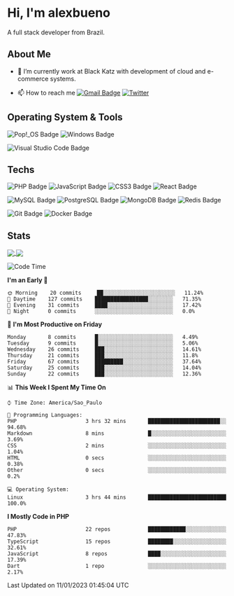 # Hi, I'm alexbueno

A full stack developer from Brazil.

## About Me

- 🌱 I’m currently work at Black Katz with development of cloud and e-commerce systems.

- 📫 How to reach me [![Gmail Badge](https://img.shields.io/badge/-gmail-c14438?style=for-the-badge&logo=Gmail&logoColor=ffffff)](mailto:alexsandrofbueno@gmail.com) [![Twitter](https://img.shields.io/badge/twitter-1DA1F2.svg?style=for-the-badge&logo=twitter&logoColor=ffffff)](https://twitter.com/Alex_Bueno_7)

## Operating System & Tools

![Pop!_OS Badge](https://img.shields.io/badge/Pop!__OS-48B9C7?logo=popos&logoColor=fff&style=flat)
![Windows Badge](https://img.shields.io/badge/Windows-0078D6?logo=windows&logoColor=fff&style=flat)

![Visual Studio Code Badge](https://img.shields.io/badge/Visual%20Studio%20Code-007ACC?logo=visualstudiocode&logoColor=fff&style=flat)

## Techs

![PHP Badge](https://img.shields.io/badge/PHP-777BB4?logo=php&logoColor=fff&style=flat)
![JavaScript Badge](https://img.shields.io/badge/JavaScript-F7DF1E?logo=javascript&logoColor=000&style=flat)
![CSS3 Badge](https://img.shields.io/badge/CSS3-1572B6?logo=css3&logoColor=fff&style=flat)
![React Badge](https://img.shields.io/badge/React-61DAFB?logo=react&logoColor=000&style=flat)

![MySQL Badge](https://img.shields.io/badge/MySQL-4479A1?logo=mysql&logoColor=fff&style=flat)
![PostgreSQL Badge](https://img.shields.io/badge/PostgreSQL-4169E1?logo=postgresql&logoColor=fff&style=flat)
![MongoDB Badge](https://img.shields.io/badge/MongoDB-47A248?logo=mongodb&logoColor=fff&style=flat)
![Redis Badge](https://img.shields.io/badge/Redis-DC382D?logo=redis&logoColor=fff&style=flat)

![Git Badge](https://img.shields.io/badge/Git-F05032?logo=git&logoColor=fff&style=flat)
![Docker Badge](https://img.shields.io/badge/Docker-2496ED?logo=docker&logoColor=fff&style=flat)


## Stats

<a href="https://github.com/anuraghazra/github-readme-stats">
  <img align="center" src="https://github-readme-stats.vercel.app/api?username=alexbueno7&hide=contribs,prs&show_icons=true&theme=radical" />
</a>
<a href="https://github.com/anuraghazra/convoychat">
  <img align="center" src="https://github-readme-stats.vercel.app/api/top-langs/?username=alexbueno7" />
</a>

<!--START_SECTION:waka-->
![Code Time](http://img.shields.io/badge/Code%20Time-667%20hrs%2030%20mins-blue)

**I'm an Early 🐤** 

```text
🌞 Morning    20 commits     ██░░░░░░░░░░░░░░░░░░░░░░░   11.24% 
🌆 Daytime    127 commits    █████████████████░░░░░░░░   71.35% 
🌃 Evening    31 commits     ████░░░░░░░░░░░░░░░░░░░░░   17.42% 
🌙 Night      0 commits      ░░░░░░░░░░░░░░░░░░░░░░░░░   0.0%

```
📅 **I'm Most Productive on Friday** 

```text
Monday       8 commits      █░░░░░░░░░░░░░░░░░░░░░░░░   4.49% 
Tuesday      9 commits      █░░░░░░░░░░░░░░░░░░░░░░░░   5.06% 
Wednesday    26 commits     ███░░░░░░░░░░░░░░░░░░░░░░   14.61% 
Thursday     21 commits     ███░░░░░░░░░░░░░░░░░░░░░░   11.8% 
Friday       67 commits     █████████░░░░░░░░░░░░░░░░   37.64% 
Saturday     25 commits     ███░░░░░░░░░░░░░░░░░░░░░░   14.04% 
Sunday       22 commits     ███░░░░░░░░░░░░░░░░░░░░░░   12.36%

```


📊 **This Week I Spent My Time On** 

```text
⌚︎ Time Zone: America/Sao_Paulo

💬 Programming Languages: 
PHP                      3 hrs 32 mins       ███████████████████████░░   94.68% 
Markdown                 8 mins              █░░░░░░░░░░░░░░░░░░░░░░░░   3.69% 
CSS                      2 mins              ░░░░░░░░░░░░░░░░░░░░░░░░░   1.04% 
HTML                     0 secs              ░░░░░░░░░░░░░░░░░░░░░░░░░   0.38% 
Other                    0 secs              ░░░░░░░░░░░░░░░░░░░░░░░░░   0.2%

💻 Operating System: 
Linux                    3 hrs 44 mins       █████████████████████████   100.0%

```

**I Mostly Code in PHP** 

```text
PHP                      22 repos            ████████████░░░░░░░░░░░░░   47.83% 
TypeScript               15 repos            ████████░░░░░░░░░░░░░░░░░   32.61% 
JavaScript               8 repos             ████░░░░░░░░░░░░░░░░░░░░░   17.39% 
Dart                     1 repo              ░░░░░░░░░░░░░░░░░░░░░░░░░   2.17%

```



 Last Updated on 11/01/2023 01:45:04 UTC
<!--END_SECTION:waka-->
